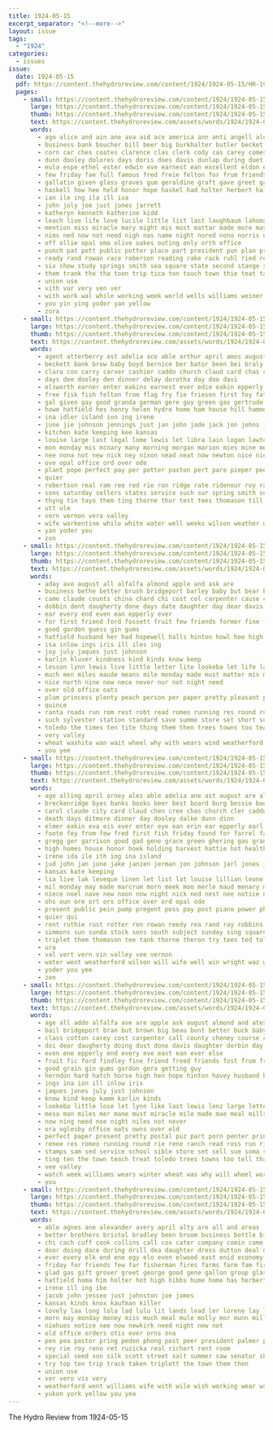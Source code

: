 ```yaml
---
title: 1924-05-15
excerpt_separator: "<!--more-->"
layout: issue
tags:
  - "1924"
categories:
  - issues
issue:
  date: 1924-05-15
  pdf: https://content.thehydroreview.com/content/1924/1924-05-15/HR-1924-05-15.pdf
  pages:
    - small: https://content.thehydroreview.com/content/1924/1924-05-15/small/HR-1924-05-15-01.jpg
      large: https://content.thehydroreview.com/content/1924/1924-05-15/large/HR-1924-05-15-01.jpg
      thumb: https://content.thehydroreview.com/content/1924/1924-05-15/thumbnails/HR-1924-05-15-01.jpg
      text: https://content.thehydroreview.com/assets/words/1924/1924-05-15/HR-1924-05-15-01.txt
      words:
        - ago alice and ain ane ava aid ace america ann anti angell alex august all alley are adkins
        - business bank boucher bill beer big burkhalter butler becket bergman better beckett born body baby berger bee baughman bil back best band brought bot ber bassler boards been both bea bring but bradley bostick
        - corn car ches coates clarence clas clerk cody cas carey comes clinton county christian came callison congress city class cobb chamber center cole child christ church carney college cass count cai cid
        - dunn dooley dolores days doris does davis dunlap during duet dinner demons din duty day daughter date done
        - eula espe ethel ester edwin eve earnest ean excellent eldon edna early every erma ernest eva end ence exe
        - few friday fae full famous fred freie felton for frum friends foo found fuel free flower first frank fine fight from fust
        - gallatin given glass graves gum geraldine graft gave greet gad good georgia gordon glidewell gay grade gust gilchrist gladys
        - haskell how hee held honor hope haskel had holter herbert hall hofe hydro high hinton hedge harry hold homes hon him hay home heart hedges herndon heer has her hard hensley hearing homa hol henke hugh hands hatfield
        - ian ile ing ila ill isa
        - john joly joe just jones jarrett
        - katheryn kenneth katherine kidd
        - leach live life love lucile little list last laughbaum lahoma league lates late len lola likely let loon law
        - mention miss miracle mary might mis most mattar made more may mildred mapel morning miller menary men milan music mullin mui morris man means monday members merle mon mathy murray marshall
        - nims ned now not need nigh nas name night nored nono norris numbers
        - off ollie opal oma olive oakes outing only orth office
        - punch pat pott public potter place part president pun plan princess pitzer power pauline pink pete pro pita pastor pee
        - ready rand rowan race roberson reading rake rack ruhl ried regular rui rec ruth rue romeo room richert record round
        - six show study springs smith sea square state second stange sorrows shane stock sermon scripture speak sally schools sincere scott seas soe sunday supper sire states sema shape stockton saga shorty she sue senior shaw solo son senator sutton sands shall see surpris sund school shown sense sher sin sun song
        - them trank the tha toon trip tica ton touch town thie teat tae try tra then tol
        - union use
        - vith var very ven ver
        - with work wal while working week world wells williams weiner went weatherford white wil weeks wallace was will well west waller word winding waters worley
        - you yin ying yoder yan yellow
        - zora
    - small: https://content.thehydroreview.com/content/1924/1924-05-15/small/HR-1924-05-15-02.jpg
      large: https://content.thehydroreview.com/content/1924/1924-05-15/large/HR-1924-05-15-02.jpg
      thumb: https://content.thehydroreview.com/content/1924/1924-05-15/thumbnails/HR-1924-05-15-02.jpg
      text: https://content.thehydroreview.com/assets/words/1924/1924-05-15/HR-1924-05-15-02.txt
      words:
        - agent atterberry ast adelia ace able arthur april amos august atta art axe anno are ange all and abe ams annie ator aerts
        - beckett bank brow baby boyd bernice ber bator been bei braly baha ban bar butler best breckenridge boschert broadway brother britton bally bishop bosch blum body bem binger business
        - clara con carry carver cashier caddo church claud card chas city candy call caller cedar claude creek come cart
        - days dee dooley den dinner delay dorotha day doo davi
        - elsworth earner enter eakins earnest ever edie eakin epperly ent ess end esa evert elmer
        - free fisk fish felton from flag fry fie friesen first foy fath found for friends ford fleeman folks foreman few feder friday
        - gal given gay good granda german gere guy green gas gertrude gue gin gil george ghering grace
        - howe hatfield hes henry helen hydro home ham house hill hammers health had high hot hooks hon hodnett homes holding hearne her hight honor hardware has haskell herndon hore
        - ina idler island ion ing irene
        - june jie johnson jennings just jan john jade jack jon johns janzen jake
        - kitchen kate keeping kee kansas
        - louise large last legal lome lewis let libra lain logan lawter lilian lester list lake lane land lloyd leet left lora line
        - mon monday mis mcnary many morning morgan marion mies mine menary miller maud may might mag myrick mound made most mail mir merle mont must moore mary market men miss money
        - nee nona not new nick ney nixon nead neat now newton nice nie nua notice night
        - ove opal office ord over ode
        - plant pope perfect pay per potter paxton pert pare pieper pee power pene pauls pro pump plage pastor priday present par pleasant postal pitzer
        - quier
        - robertson real ram ree red rie ron ridge rate ridenour roy ray rockhold rook rold rowan
        - sons saturday sellers states service such sur spring smith sunday soar south state show school see sone sun said ser special som shor stamp sum sund seat stover simmons stock son stewart sing sheriff selling sie save sat
        - thyng tin tayo them ting thorne thur test tees thomason till ton town try tol tank the trip taste triplett totter
        - utt ule
        - vern vernon vera valley
        - wife warkentine while white water well weeks wilson weather wyatt went week was waters wee will work west wright with wile
        - yan yoder you
        - zon
    - small: https://content.thehydroreview.com/content/1924/1924-05-15/small/HR-1924-05-15-03.jpg
      large: https://content.thehydroreview.com/content/1924/1924-05-15/large/HR-1924-05-15-03.jpg
      thumb: https://content.thehydroreview.com/content/1924/1924-05-15/thumbnails/HR-1924-05-15-03.jpg
      text: https://content.thehydroreview.com/assets/words/1924/1924-05-15/HR-1924-05-15-03.txt
      words:
        - aday ave august all alfalfa almond apple and ask are
        - business bethe better brush bridgeport barley baby but bear bill bos bran brin beat big biddy been
        - came claude counts china chard chi cost col carpenter cause can chan come clarence cruzan con corn cleveland caddo chris cal cheney cotton call county college carey chandler class
        - dobbin dent daugherty done days date daughter day dear davis dust
        - ear every end even ean epperly ever
        - for first friend ford fossett fruit few friends former fine fin forget forward from fee
        - good gordon guess gin gums
        - hatfield husband her had hopewell halls hinton howl hoe high hipp hey hes hope herndon has hydro harry howe
        - isa inlow ings iris ill iles ing
        - joy july jaques just johnson
        - karlin kluver kindness kind kinds know keep
        - lesson lynn lewis live little letter lite lookeba let life lance last like les lose
        - much men miles maude means mile monday made must matter mis mon mesa mere meal may miracle man money
        - nice north nine now nece never nur not night need
        - over old office oats
        - plum princess plenty peach person per paper pretty pleasant park place perfect phoenix part pere postal people present penner pie
        - quince
        - ranta roads run rom rest robt read romeo running res round rush
        - such sylvester station standard save summe store set short sunday second see sum sand service stamps school shorts shen sit study say sorrow seed sam storms summer sydney six saturday sell seen
        - toledo the times ten tite thing them then trees towns too teas teach tell ting ted try treat
        - very valley
        - wheat washita wan wait wheel why with wears wind weatherford will way williams was want week water watch
        - you yee
    - small: https://content.thehydroreview.com/content/1924/1924-05-15/small/HR-1924-05-15-04.jpg
      large: https://content.thehydroreview.com/content/1924/1924-05-15/large/HR-1924-05-15-04.jpg
      thumb: https://content.thehydroreview.com/content/1924/1924-05-15/thumbnails/HR-1924-05-15-04.jpg
      text: https://content.thehydroreview.com/assets/words/1924/1924-05-15/HR-1924-05-15-04.txt
      words:
        - age alling april arney ales able adelia ane ast august are alma area abut agent all ain ada annie and aly arth anna amos arthur anis abe aby art
        - breckenridge byes banks books beer best board burg bessie body bass bank bea baptist binger bos bertha bernie boyd blum baby brother been broadway braly bee blough
        - carol claude city card claud chen cree chas church cler caddo cooker coe call cope cashier caller con carry court cane cart candy county
        - death days ditmore dinner day dooley dalke dunn dinn
        - elmer eakin eva eis ever enter eye ean erin ear epperly earl end
        - foote fey from few fred first fish friday found for farrel fae felton fisk firm fale fore flag foreman feder free fry fath fest
        - gregg ger garrison good gad gene grace green ghering gas granite gillette guest gay gue grand gladys
        - high homes house honor hoek holding harvest hattie hot health hill herndon had her home hed hatfield hydro hays hinton has hodne hardware helen
        - irene ida ile ith ing ina island
        - jud john jan june jake janzen jerman jon johnson jarl jones just johns jack
        - kansas kate keeping
        - lia live lak leveque linen let list lat louise lillian leone legal last libra lester leo large lems lied lake lorence line lewis lawter
        - mil monday may made marcrum morn meek moo merle maud menary most might measles miller mound money monda mak moe mag mountain man marion many music mail must merkin miss mary mos mcnary
        - niece noel nave new noon now night nick ned nest nee notice nix nen ness not
        - ohs oun ore ort ors office over ord opal ode
        - present public pein pump pregent poss pay post piano power phe paxton pall parsons potter pope pro pitzer pauls perfect pond park plant per pour par postal pankratz
        - quier qui
        - rent ruthie rust rotter ren rowan reedy rea rand ray robbins ridenour reno roy rook rate robertson real rob race rockhold
        - simmons sun sunda stock sons south subject sunday sing square smith satin super stek stamp sellers said sam stutzman smi sandy scarth states shorty saturday sot school sand selling save show state sass see schantz service
        - triplet them thomason tee tank thorne theron try tees ted tol the tana ting triplett tie town tene thorpe
        - ura
        - val vert vern vin valley vee vernon
        - water went weatherford wilson will wife well win wright waz was warkentine wear with west while white wate week weeks wyatt work wilbur
        - yoder you yee
        - zen
    - small: https://content.thehydroreview.com/content/1924/1924-05-15/small/HR-1924-05-15-05.jpg
      large: https://content.thehydroreview.com/content/1924/1924-05-15/large/HR-1924-05-15-05.jpg
      thumb: https://content.thehydroreview.com/content/1924/1924-05-15/thumbnails/HR-1924-05-15-05.jpg
      text: https://content.thehydroreview.com/assets/words/1924/1924-05-15/HR-1924-05-15-05.txt
      words:
        - age all addo alfalfa ave are apple ask august almond and ates
        - bail bridgeport bran but brown big beau bont better buck baby barley been bear brings band best business beard bos brush bill biddy
        - class cotton carey cost carpenter call county cheney course cine come came college cruzan con caw chris corn chard cot can coy counts
        - doi dear daugherty doing dust done davis daughter dorbin day days
        - even ene epperly end every eve east ean ever else
        - fruit fic ford findley fine friend freed friends fost from free first full for few fin forward fee
        - good grain gin gums gordon gora getting guy
        - herndon hard hatch horse high hen hope hinton havey husband halls had howl henley howe hydro harry hatfield has her holter
        - ings ina ion ill inlow iris
        - jaques jones july just johnson
        - know kind keep kamm karlin kinds
        - lookeba little lose let lynn like last lewis lenz large letter lere live
        - mesa man miles mer mane must miracle mile made mae meal mills mye may money mantas might maude much mon matter mila
        - now ning need noe night niles not never
        - ora oglesby office oats owns over old
        - perfect paper present pretty postal puz part porn penter princess peach plum phoenix park people persons place
        - renee res romeo running round rie rene ranch read ross run riding rest
        - stamps sam sed service school sible store set sell sue soma sylvester sand sackett sunday son soy summer second ser shorts sum seed saturday station short standard setter sine save sou storms session sydney see seul six
        - ting ten the town teach treat toledo trees towns too tell than toor try tate thad thing trong tene tae them tut times
        - vee valley
        - watch week williams wears winter wheat was why will wheel work weatherford way well write water with want washita
        - you
    - small: https://content.thehydroreview.com/content/1924/1924-05-15/small/HR-1924-05-15-06.jpg
      large: https://content.thehydroreview.com/content/1924/1924-05-15/large/HR-1924-05-15-06.jpg
      thumb: https://content.thehydroreview.com/content/1924/1924-05-15/thumbnails/HR-1924-05-15-06.jpg
      text: https://content.thehydroreview.com/assets/words/1924/1924-05-15/HR-1924-05-15-06.txt
      words:
        - able agnes ane alexander avery april alty are all and areas
        - better brothers bristol bradley been broom business bottle bill bob bricks butler bros brown bouche burner box binder best bee beach began
        - chi cach cuff cook collins call cox cater company comin come chie collar car came carney colt can corn custer church cane city cling clinton
        - door doing dace during drill dea daughter dress dutton deal dixie deere dill demand delay days day
        - ever every elk end ene egy elo even elwood east enid economy euler
        - friday for friends few far fisherman fires farms farm fam first fine from ford fish
        - glad gas gift grover greet george good gene gallon group glass gillum gain grand guest
        - hatfield homa him holter hot high hibbs hume home has herbert hearing hicks her house hydro hin had
        - irene ill ing ibe
        - jacob john jessee just johnston joe james
        - kansas kinds knox kaufman killer
        - lovely laa long lola lad lulu lit lands lead ler lorene lay less last lose large lie left like
        - morn may monday money miss much meal mule molly mor munn miller many melton mer mount mckee most musta market morning milk
        - niehues notice nee now newkirk need night new not
        - old office orders otis over orns ona
        - pen pea pastor pring peden phong post peer president palmer pany pope pat public panic ports pounds pick pump pure price
        - rey rie roy reno ret ruzicka real richert rent room
        - special seed son silk scott street salt summer saw senator shape stove saale stockton sal second salb sale see shaw spray soon sons she sunday selling store stock sack sister standard schools soldat sani shidler
        - try top ten trip track taken triplett the town them then
        - union use
        - ver vero vis very
        - weatherford went williams wife with wile wish working wear want west well weeks white washita week why wallace was work way will
        - yukon york yellow you yea
---
```


The Hydro Review from 1924-05-15

<!--more-->

